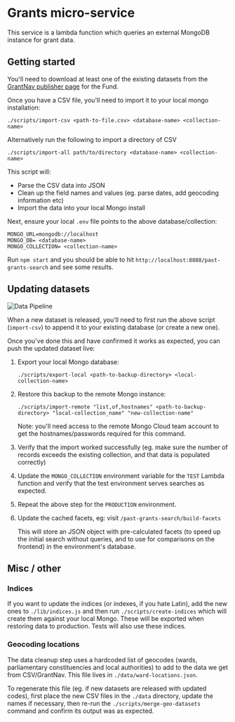 # Grants micro-service

This service is a lambda function which queries an external MongoDB instance for grant data.

## Getting started

You'll need to download at least one of the existing datasets from the [GrantNav publisher page](http://grantnav.threesixtygiving.org/publisher/360G-blf) for the Fund.

Once you have a CSV file, you'll need to import it to your local mongo installation:

`./scripts/import-csv <path-to-file.csv> <database-name> <collection-name>`

Alternatively run the following to import a directory of CSV

`./scripts/import-all path/to/directory <database-name> <collection-name>`

This script will:

-   Parse the CSV data into JSON
-   Clean up the field names and values (eg. parse dates, add geocoding information etc)
-   Import the data into your local Mongo install

Next, ensure your local `.env` file points to the above database/collection:

    MONGO_URL=mongodb://localhost
    MONGO_DB= <database-name>
    MONGO_COLLECTION= <collection-name>

Run `npm start` and you should be able to hit `http://localhost:8888/past-grants-search` and see some results.

## Updating datasets

![Data Pipeline](https://imgs.xkcd.com/comics/data_pipeline.png)

When a new dataset is released, you'll need to first run the above script (`import-csv`) to append it to your existing database (or create a new one).

Once you've done this and have confirmed it works as expected, you can push the updated dataset live:

1. Export your local Mongo database:

    `./scripts/export-local <path-to-backup-directory> <local-collection-name>`

2. Restore this backup to the remote Mongo instance:

    `./scripts/import-remote "list,of,hostnames" <path-to-backup-directory> "local-collection_name" "new-collection-name"`

    Note: you'll need access to the remote Mongo Cloud team account to get the hostnames/passwords required for this command.

3. Verify that the import worked successfully (eg. make sure the number of records exceeds the existing collection, and that data is populated correctly)

4. Update the `MONGO_COLLECTION` environment variable for the `TEST` Lambda function and verify that the test environment serves searches as expected.

5. Repeat the above step for the `PRODUCTION` environment.

6. Update the cached facets, eg: visit `/past-grants-search/build-facets`

    This will store an JSON object with pre-calculated facets (to speed up the initial search without queries, and to use for comparisons on the frontend) in the environment's database.

## Misc / other

### Indices

If you want to update the indices (or indexes, if you hate Latin), add the new ones to `./lib/indices.js` and then run `./scripts/create-indices` which will create them against your local Mongo. These will be exported when restoring data to production. Tests will also use these indices.

### Geocoding locations

The data cleanup step uses a hardcoded list of geocodes (wards, parliamentary constituencies and local authorities) to add to the data we get from CSV/GrantNav. This file lives in `./data/ward-locations.json`.

To regenerate this file (eg. if new datasets are released with updated codes), first place the new CSV files in the `./data` directory, update the names if necessary, then re-run the `./scripts/merge-geo-datasets` command and confirm its output was as expected.
